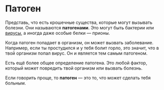 # Патоген

Представь, что есть крошечные существа, которые могут вызывать болезни. Они называются **патогенами**. Это могут быть бактерии или [вирусы](virus.md), а иногда даже особые белки — прионы.

Когда патоген попадает в организм, он может вызвать заболевание. Например, если ты простудился и у тебя болит горло, это значит, что в твой организм попал вирус. Он и является тем самым патогеном.

Есть ещё более общее определение патогена. Это любой фактор, который может повредить твой организм или вызвать болезнь.

Если говорить проще, то **патоген** — это то, что может сделать тебя больным.